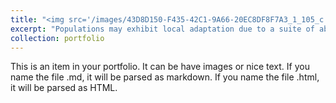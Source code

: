 ```yaml
---
title: "<img src='/images/43D8D150-F435-42C1-9A66-20EC8DF8F7A3_1_105_c.jpg' align='right' width='300' height='300'>How does environmental distance influence local adaptation and the strength of selection?"
excerpt: "Populations may exhibit local adaptation due to a suite of abiotic and biotic selection pressures. Local adaptation can be assessed with reciprocal transplant experiments or by provenance trials where many source populations are planted into multiple common gardens across broad environmental gradients. Climate change may disrupt patterns of local adaptation. If so, then populations might not necessarily have highest fitness in environments closely matching the current environmental conditions of their source locations. Investigating local adaptation in relation to both geographic and environmental distance across key life history transitions may provide insight into the limitations of local adaptation and potential evolutionary consequences under climate change. <br/>"
collection: portfolio
---
```


This is an item in your portfolio. It can be have images or nice text. If you name the file .md, it will be parsed as markdown. If you name the file .html, it will be parsed as HTML. 
